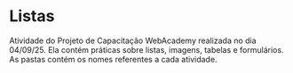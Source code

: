 # Listas
Atividade do Projeto de Capacitação WebAcademy realizada no dia 04/09/25. Ela contém práticas sobre listas, imagens, tabelas e formulários. As pastas contém os nomes referentes a cada atividade.
